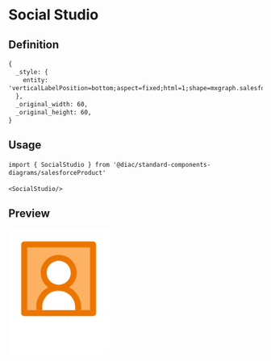 # Social Studio

## Definition

```
{
  _style: { 
    entity: 'verticalLabelPosition=bottom;aspect=fixed;html=1;shape=mxgraph.salesforce.social_studio;',
  },
  _original_width: 60,
  _original_height: 60,
}
```

## Usage

```
import { SocialStudio } from '@diac/standard-components-diagrams/salesforceProduct'

<SocialStudio/>
```

## Preview

<img src="./social-studio.png" width="200"/>
